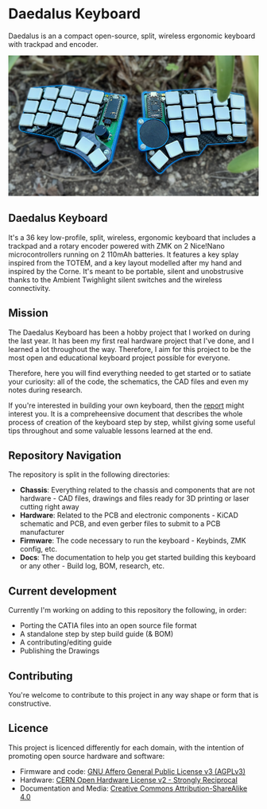 # Daedalus Keyboard

Daedalus is an a compact open-source, split, wireless ergonomic keyboard with trackpad and encoder.

![Image](/assets/main-img.jpg)

## Daedalus Keyboard

It's a 36 key low-profile, split, wireless, ergonomic keyboard that includes a trackpad and a rotary encoder powered with ZMK on 2 Nice!Nano microcontrollers running on 2 110mAh batteries. It features a key splay inspired from the TOTEM, and a key layout modelled after my hand and inspired by the Corne. It's meant to be portable, silent and unobstrusive thanks to the Ambient Twighlight silent switches and the wireless connectivity.

## Mission

The Daedalus Keyboard has been a hobby project that I worked on during the last year. It has been my first real hardware project that I've done, and I learned a lot throughout the way. Therefore, I aim for this project to be the most open and educational keyboard project possible for everyone.

Therefore, here you will find everything needed to get started or to satiate your curiosity: all of the code, the schematics, the CAD files and even my notes during research.

If you're interested in building your own keyboard, then the [report](/docs/report.pdf) might interest you. It is a compreheensive document that describes the whole process of creation of the keyboard step by step, whilst giving some useful tips throughout and some valuable lessons learned at the end.

## Repository Navigation

The repository is split in the following directories:

- **Chassis**: Everything related to the chassis and components that are not hardware - CAD files, drawings and files ready for 3D printing or laser cutting right away
- **Hardware**: Related to the PCB and electronic components - KiCAD schematic and PCB, and even gerber files to submit to a PCB manufacturer
- **Firmware**: The code necessary to run the keyboard - Keybinds, ZMK config, etc.
- **Docs**: The documentation to help you get started building this keyboard or any other - Build log, BOM, research, etc.

## Current development

Currently I'm working on adding to this repository the following, in order:

- Porting the CATIA files into an open source file format
- A standalone step by step build guide (& BOM)
- A contributing/editing guide
- Publishing the Drawings

## Contributing

You're welcome to contribute to this project in any way shape or form that is constructive.

## Licence

This project is licenced differently for each domain, with the intention of promoting open source hardware and software:

- Firmware and code: [GNU Affero General Public License v3 (AGPLv3)](./LICENSE-FIRMWARE)
- Hardware: [CERN Open Hardware License v2 - Strongly Reciprocal](./LICENSE-HARDWARE)
- Documentation and Media: [Creative Commons Attribution-ShareAlike 4.0](https://creativecommons.org/licenses/by-sa/4.0/)
